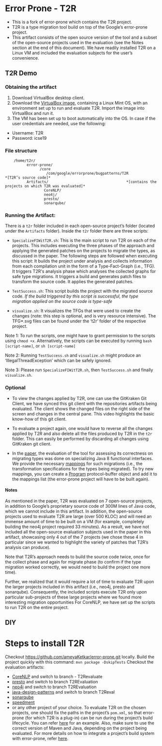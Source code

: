 # Error Prone - T2R

* This is a fork of error-prone which contains the T2R project. 
* T2R is a type migration tool build on top of the Google’s error-prone project.
* This artifact consists of the open source version of the tool and a subset of the open-source projects used in the evaluation (see the Notes section at the end of this document). We have readily installed T2R on a Linux VM and included the evaluation subjects for the user’s convenience. 

## T2R Demo

### Obtaining the artifact
1. Download VirtualBox desktop client.
2. Download the [VirtualBox image](https://drive.google.com/file/d/1gMIUlj04-_4qKglVJZqbKLK-EhkYcq2c/view?usp=sharing), containing a Linux Mint OS, with an environment set up to run and evaluate T2R. Import the image into VirtualBox and run it.
3. The VM has been set up to boot automatically into the OS. In case if the user credentials are needed, use the following:
* Username: T2R
* Password: icse19

### File structure
        /home/t2r/
              error-prone/			
                    /core			
                       /com/google/errorprone/bugpatterns/T2R                             *[T2R’s source code]*
              Artifacts/ 	                                *[contains the projects on which T2R was evaluated]*
                      CoreNLP/
                      neo4j/
                      presto/
                      sonarqube/


### Running the Artifact:

There is a `t2r` folder included in each open-source project’s folder (located under the `Artifacts` folder). Inside the `t2r` folder there are three scripts: 
* `SpecializeFIWitT2R.sh`: This is the main script to run T2R on each of the projects. This includes executing the three phases of the approach and applying the generated patches on the projects to migrate the types, as discussed in the paper. The following steps are followed when executing this script:
It builds the project under analysis and collects information from each compilation unit in the form of a Type-Fact-Graph (i.e., TFG). 
It triggers T2R's analysis phase which analyses the collected graphs for safe type migrations. 
It triggers a build and generates patch files to transform the source code. 
It applies the generated patches.

* `TestSuccess.sh`: This script builds the project with the migrated source code. *If the build triggered by this script is successful, the type migration applied on the source code is type-safe*

* `visualize.sh`: It visualizes the TFGs that were used to create the changes (note: this step is optional, and is very resource intensive). The TFG*.svg files can be found under the ‘t2r’ folder of the respective project. 

Note 1: To run the scripts, one might have to grant permission to the scripts using `chmod +x`. Alternatively, the scripts can be executed by running `bash [script-name]`, or `sh [script-name]`

Note 2: Running `TestSuccess.sh` and `visualize.sh` might produce an ‘IllegalThreadException’ which can be safely ignored. 

Note 3: Please run `SpecializeFIWitT2R.sh`, then `TestSuccess.sh` and finally `visualize.sh`.


### Optional
 
* To view the changes applied by T2R, one can use the GitKraken Git Client, we have synced this git client with the repositories artifacts being evaluated. The client shows the changed files on the right side of the screen and changes in the central pane. This video highlights the basic know-how of this git client.

* To evaluate a project again, one would have to reverse all the changes applied by T2R and also delete all the files produced by T2R in the `t2r` folder. This can easily be performed by discarding all changes using GitKraken git client. 

* In the [paper](https://ameyaketkar.github.io/T2R_ICSE2019.pdf), the evaluation of the tool for assessing its correctness on migrating types was done on specializing Java 8 functional interfaces. We provide the necessary [mappings](https://github.com/ameyaKetkar/error-prone/blob/master/core/src/main/java/com/google/errorprone/bugpatterns/T2R/Analysis/Migrate.java) for such migrations (i.e., the transformation specifications for the types being migrated). To try new mappings, you can create a [Program](https://github.com/ameyaKetkar/error-prone/blob/master/core/src/main/java/com/google/errorprone/bugpatterns/T2R/Analysis/Migrate.java#L227) protocol-buffer object and add it to the mappings list (the error-prone project will have to be built again).


#### Notes

As mentioned in the paper, T2R was evaluated on 7 open-source projects, in addition to Google’s proprietary source code of 300M lines of Java code, which we cannot include in this artifact. In addition, the open-source projects used to evaluate T2R are large (over 500 KLOC) and will need an immense amount of time to be built on a VM (for example, completely building the neo4j project required 33 minutes). As a result, we have not included all the open-source evaluation subjects used in the paper in this artifact, showcasing only 4 out of the 7 projects (we chose these 4 in particular since we wanted to highlight the variety of patches that T2R’s analysis can produce). 

Note that T2R’s approach needs to build the source code twice, once for the collect phase and again for migrate phase (to confirm if the type migration worked correctly, we would need to build the project one more time). 

Further, we realized that it would require a lot of time to evaluate T2R upon the larger projects included in this artifact (i.e., neo4j, presto and sonarqube). Consequently, the included scripts execute T2R only upon particular sub-projects of these large projects where we found more interesting migration opportunities For CoreNLP, we have set up the scripts to run T2R on the entire project.

## DIY

# Steps to install T2R
 Checkout https://github.com/ameyaKetkar/error-prone.git locally. 
 Build the project quickly with this command: `mvn package -DskipTests`
 Checkout the evaluation artifacts: 
* [CoreNLP](https://github.com/ameyaKetkar/CoreNLP.git) and switch to branch - T2Revaluate
* [presto](https://github.com/ameyaKetkar/presto.git) and switch to branch T2REvaluation
* [neo4j](https://github.com/ameyaKetkar/neo4j.git) and switch to branch  T2REvaluation
* [java-design-patterns](https://github.com/ameyaKetkar/java-design-patterns.git) and switch to branch T2Reval
* [sonarqube](https://github.com/ameyaKetkar/SonarqubeICSEEvaluation.git) 
* [speedment](https://github.com/ameyaKetkar/SpeedmentICSEEvaluation.git)
* or any other project of your choice. 
To evaluate T2R on the chosen projects, one should fix the paths in the project’s `pom.xml`, so that error-prone (for which T2R is a plug-in) can be run during the project’s build lifecycle. You can refer [here](https://github.com/ameyaKetkar/neo4j/blob/e4248fa94eabcccca2bf2583749560e5bfbc450f/pom.xml#L833) for an example. Also, make sure to use the correct version of Maven and Java, depending on the project being evaluated. For more details on how to integrate a project’s build system with error-prone, refer [here](https://errorprone.info/docs/installation).

  
